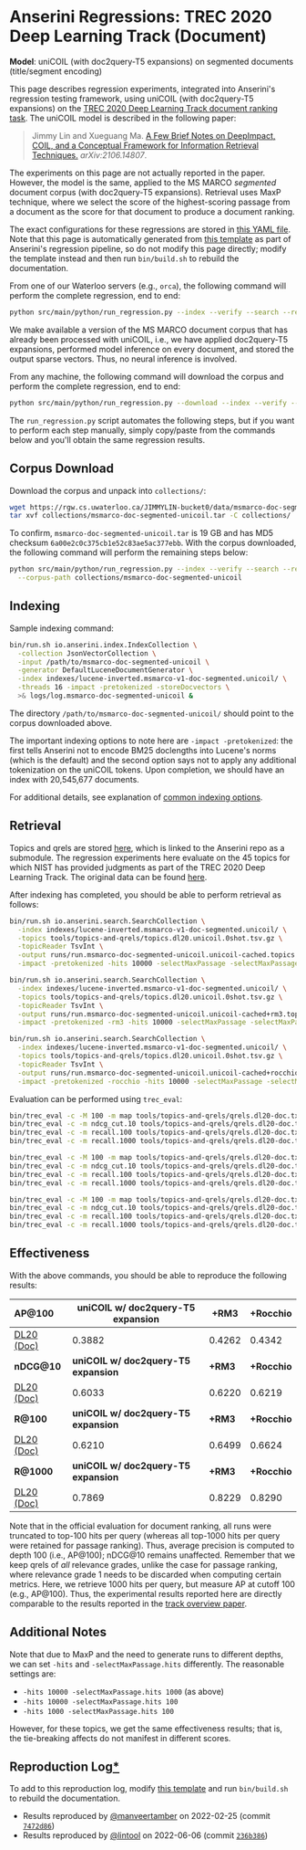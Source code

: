 # Anserini Regressions: TREC 2020 Deep Learning Track (Document)

**Model**: uniCOIL (with doc2query-T5 expansions) on segmented documents (title/segment encoding)

This page describes regression experiments, integrated into Anserini's regression testing framework, using uniCOIL (with doc2query-T5 expansions) on the [TREC 2020 Deep Learning Track document ranking task](https://trec.nist.gov/data/deep2020.html).
The uniCOIL model is described in the following paper:

> Jimmy Lin and Xueguang Ma. [A Few Brief Notes on DeepImpact, COIL, and a Conceptual Framework for Information Retrieval Techniques.](https://arxiv.org/abs/2106.14807) _arXiv:2106.14807_.

The experiments on this page are not actually reported in the paper.
However, the model is the same, applied to the MS MARCO _segmented_ document corpus (with doc2query-T5 expansions).
Retrieval uses MaxP technique, where we select the score of the highest-scoring passage from a document as the score for that document to produce a document ranking.

The exact configurations for these regressions are stored in [this YAML file](../../src/main/resources/regression/dl20-doc-segmented.unicoil.cached.yaml).
Note that this page is automatically generated from [this template](../../src/main/resources/docgen/templates/dl20-doc-segmented.unicoil.cached.template) as part of Anserini's regression pipeline, so do not modify this page directly; modify the template instead and then run `bin/build.sh` to rebuild the documentation.

From one of our Waterloo servers (e.g., `orca`), the following command will perform the complete regression, end to end:

```bash
python src/main/python/run_regression.py --index --verify --search --regression dl20-doc-segmented.unicoil.cached
```

We make available a version of the MS MARCO document corpus that has already been processed with uniCOIL, i.e., we have applied doc2query-T5 expansions, performed model inference on every document, and stored the output sparse vectors.
Thus, no neural inference is involved.

From any machine, the following command will download the corpus and perform the complete regression, end to end:

```bash
python src/main/python/run_regression.py --download --index --verify --search --regression dl20-doc-segmented.unicoil.cached
```

The `run_regression.py` script automates the following steps, but if you want to perform each step manually, simply copy/paste from the commands below and you'll obtain the same regression results.

## Corpus Download

Download the corpus and unpack into `collections/`:

```bash
wget https://rgw.cs.uwaterloo.ca/JIMMYLIN-bucket0/data/msmarco-doc-segmented-unicoil.tar -P collections/
tar xvf collections/msmarco-doc-segmented-unicoil.tar -C collections/
```

To confirm, `msmarco-doc-segmented-unicoil.tar` is 19 GB and has MD5 checksum `6a00e2c0c375cb1e52c83ae5ac377ebb`.
With the corpus downloaded, the following command will perform the remaining steps below:

```bash
python src/main/python/run_regression.py --index --verify --search --regression dl20-doc-segmented.unicoil.cached \
  --corpus-path collections/msmarco-doc-segmented-unicoil
```

## Indexing

Sample indexing command:

```bash
bin/run.sh io.anserini.index.IndexCollection \
  -collection JsonVectorCollection \
  -input /path/to/msmarco-doc-segmented-unicoil \
  -generator DefaultLuceneDocumentGenerator \
  -index indexes/lucene-inverted.msmarco-v1-doc-segmented.unicoil/ \
  -threads 16 -impact -pretokenized -storeDocvectors \
  >& logs/log.msmarco-doc-segmented-unicoil &
```

The directory `/path/to/msmarco-doc-segmented-unicoil/` should point to the corpus downloaded above.

The important indexing options to note here are `-impact -pretokenized`: the first tells Anserini not to encode BM25 doclengths into Lucene's norms (which is the default) and the second option says not to apply any additional tokenization on the uniCOIL tokens.
Upon completion, we should have an index with 20,545,677 documents.

For additional details, see explanation of [common indexing options](../../docs/common-indexing-options.md).

## Retrieval

Topics and qrels are stored [here](https://github.com/castorini/anserini-tools/tree/master/topics-and-qrels), which is linked to the Anserini repo as a submodule.
The regression experiments here evaluate on the 45 topics for which NIST has provided judgments as part of the TREC 2020 Deep Learning Track.
The original data can be found [here](https://trec.nist.gov/data/deep2020.html).

After indexing has completed, you should be able to perform retrieval as follows:

```bash
bin/run.sh io.anserini.search.SearchCollection \
  -index indexes/lucene-inverted.msmarco-v1-doc-segmented.unicoil/ \
  -topics tools/topics-and-qrels/topics.dl20.unicoil.0shot.tsv.gz \
  -topicReader TsvInt \
  -output runs/run.msmarco-doc-segmented-unicoil.unicoil-cached.topics.dl20.unicoil.0shot.txt \
  -impact -pretokenized -hits 10000 -selectMaxPassage -selectMaxPassage.delimiter "#" -selectMaxPassage.hits 1000 &

bin/run.sh io.anserini.search.SearchCollection \
  -index indexes/lucene-inverted.msmarco-v1-doc-segmented.unicoil/ \
  -topics tools/topics-and-qrels/topics.dl20.unicoil.0shot.tsv.gz \
  -topicReader TsvInt \
  -output runs/run.msmarco-doc-segmented-unicoil.unicoil-cached+rm3.topics.dl20.unicoil.0shot.txt \
  -impact -pretokenized -rm3 -hits 10000 -selectMaxPassage -selectMaxPassage.delimiter "#" -selectMaxPassage.hits 1000 &

bin/run.sh io.anserini.search.SearchCollection \
  -index indexes/lucene-inverted.msmarco-v1-doc-segmented.unicoil/ \
  -topics tools/topics-and-qrels/topics.dl20.unicoil.0shot.tsv.gz \
  -topicReader TsvInt \
  -output runs/run.msmarco-doc-segmented-unicoil.unicoil-cached+rocchio.topics.dl20.unicoil.0shot.txt \
  -impact -pretokenized -rocchio -hits 10000 -selectMaxPassage -selectMaxPassage.delimiter "#" -selectMaxPassage.hits 1000 &
```

Evaluation can be performed using `trec_eval`:

```bash
bin/trec_eval -c -M 100 -m map tools/topics-and-qrels/qrels.dl20-doc.txt runs/run.msmarco-doc-segmented-unicoil.unicoil-cached.topics.dl20.unicoil.0shot.txt
bin/trec_eval -c -m ndcg_cut.10 tools/topics-and-qrels/qrels.dl20-doc.txt runs/run.msmarco-doc-segmented-unicoil.unicoil-cached.topics.dl20.unicoil.0shot.txt
bin/trec_eval -c -m recall.100 tools/topics-and-qrels/qrels.dl20-doc.txt runs/run.msmarco-doc-segmented-unicoil.unicoil-cached.topics.dl20.unicoil.0shot.txt
bin/trec_eval -c -m recall.1000 tools/topics-and-qrels/qrels.dl20-doc.txt runs/run.msmarco-doc-segmented-unicoil.unicoil-cached.topics.dl20.unicoil.0shot.txt

bin/trec_eval -c -M 100 -m map tools/topics-and-qrels/qrels.dl20-doc.txt runs/run.msmarco-doc-segmented-unicoil.unicoil-cached+rm3.topics.dl20.unicoil.0shot.txt
bin/trec_eval -c -m ndcg_cut.10 tools/topics-and-qrels/qrels.dl20-doc.txt runs/run.msmarco-doc-segmented-unicoil.unicoil-cached+rm3.topics.dl20.unicoil.0shot.txt
bin/trec_eval -c -m recall.100 tools/topics-and-qrels/qrels.dl20-doc.txt runs/run.msmarco-doc-segmented-unicoil.unicoil-cached+rm3.topics.dl20.unicoil.0shot.txt
bin/trec_eval -c -m recall.1000 tools/topics-and-qrels/qrels.dl20-doc.txt runs/run.msmarco-doc-segmented-unicoil.unicoil-cached+rm3.topics.dl20.unicoil.0shot.txt

bin/trec_eval -c -M 100 -m map tools/topics-and-qrels/qrels.dl20-doc.txt runs/run.msmarco-doc-segmented-unicoil.unicoil-cached+rocchio.topics.dl20.unicoil.0shot.txt
bin/trec_eval -c -m ndcg_cut.10 tools/topics-and-qrels/qrels.dl20-doc.txt runs/run.msmarco-doc-segmented-unicoil.unicoil-cached+rocchio.topics.dl20.unicoil.0shot.txt
bin/trec_eval -c -m recall.100 tools/topics-and-qrels/qrels.dl20-doc.txt runs/run.msmarco-doc-segmented-unicoil.unicoil-cached+rocchio.topics.dl20.unicoil.0shot.txt
bin/trec_eval -c -m recall.1000 tools/topics-and-qrels/qrels.dl20-doc.txt runs/run.msmarco-doc-segmented-unicoil.unicoil-cached+rocchio.topics.dl20.unicoil.0shot.txt
```

## Effectiveness

With the above commands, you should be able to reproduce the following results:

| **AP@100**                                                                                                   | **uniCOIL w/ doc2query-T5 expansion**| **+RM3**  | **+Rocchio**|
|:-------------------------------------------------------------------------------------------------------------|-----------|-----------|-----------|
| [DL20 (Doc)](https://trec.nist.gov/data/deep2020.html)                                                       | 0.3882    | 0.4262    | 0.4342    |
| **nDCG@10**                                                                                                  | **uniCOIL w/ doc2query-T5 expansion**| **+RM3**  | **+Rocchio**|
| [DL20 (Doc)](https://trec.nist.gov/data/deep2020.html)                                                       | 0.6033    | 0.6220    | 0.6219    |
| **R@100**                                                                                                    | **uniCOIL w/ doc2query-T5 expansion**| **+RM3**  | **+Rocchio**|
| [DL20 (Doc)](https://trec.nist.gov/data/deep2020.html)                                                       | 0.6210    | 0.6499    | 0.6624    |
| **R@1000**                                                                                                   | **uniCOIL w/ doc2query-T5 expansion**| **+RM3**  | **+Rocchio**|
| [DL20 (Doc)](https://trec.nist.gov/data/deep2020.html)                                                       | 0.7869    | 0.8229    | 0.8290    |

Note that in the official evaluation for document ranking, all runs were truncated to top-100 hits per query (whereas all top-1000 hits per query were retained for passage ranking).
Thus, average precision is computed to depth 100 (i.e., AP@100); nDCG@10 remains unaffected.
Remember that we keep qrels of _all_ relevance grades, unlike the case for passage ranking, where relevance grade 1 needs to be discarded when computing certain metrics.
Here, we retrieve 1000 hits per query, but measure AP at cutoff 100 (e.g., AP@100).
Thus, the experimental results reported here are directly comparable to the results reported in the [track overview paper](https://arxiv.org/abs/2102.07662).

## Additional Notes

Note that due to MaxP and the need to generate runs to different depths, we can set `-hits` and `-selectMaxPassage.hits` differently.
The reasonable settings are:

+ `-hits 10000 -selectMaxPassage.hits 1000` (as above)
+ `-hits 10000 -selectMaxPassage.hits 100`
+ `-hits 1000 -selectMaxPassage.hits 100`

However, for these topics, we get the same effectiveness results; that is, the tie-breaking affects do not manifest in different scores.

## Reproduction Log[*](../../docs/reproducibility.md)

To add to this reproduction log, modify [this template](../../src/main/resources/docgen/templates/dl20-doc-segmented.unicoil.cached.template) and run `bin/build.sh` to rebuild the documentation.

+ Results reproduced by [@manveertamber](https://github.com/manveertamber) on 2022-02-25 (commit [`7472d86`](https://github.com/castorini/anserini/commit/7472d862c7311bc8bbd30655c940d6396e27c223))
+ Results reproduced by [@lintool](https://github.com/lintool) on 2022-06-06 (commit [`236b386`](https://github.com/castorini/anserini/commit/236b386ddc11d292b4b736162b59488a02236d6c))
